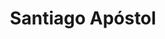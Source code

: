 ---
title: "Santiago Apóstol"
url: /santiago-de-veraguas/santiago-apostol-calle-2a/
shop: libros
---